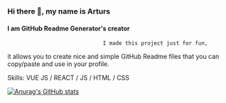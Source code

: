 ### Hi there 👋, my name is Arturs
#### I am GitHub Readme Generator's creator

                                  I made this project just for fun, 
it allows you to create nice and simple GitHub Readme files that you can copy/paste and use in your profile.

Skills: VUE JS / REACT / JS / HTML / CSS

[![Anurag's GitHub stats](https://github-readme-stats.vercel.app/api?username=MalinduAmesh)](https://github.com/anuraghazra/github-readme-stats)




